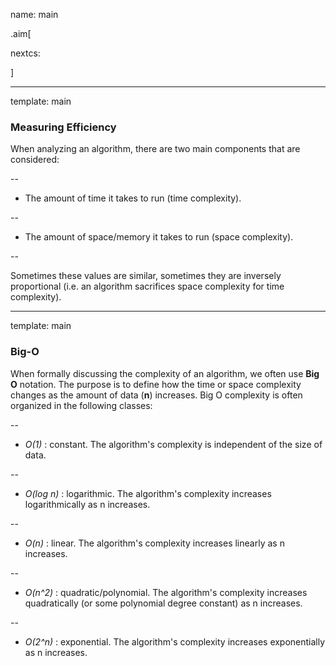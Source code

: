 name: main

.aim[<div>
nextcs:
</div>]

---
template: main

### Measuring Efficiency
When analyzing an algorithm, there are two main components that are considered:

--

- The amount of time it takes to run (time complexity).

--
- The amount of space/memory it takes to run (space complexity).

--

Sometimes these values are similar, sometimes they are inversely proportional (i.e. an algorithm sacrifices space complexity for time complexity).

---
template: main

### Big-O
When formally discussing the complexity of an algorithm, we often use __Big O__ notation. The purpose is to define how the time or space complexity changes as the amount of data (__n__) increases. Big O complexity is often organized in the following classes:

--
- _O(1)_ : constant. The algorithm's complexity is independent of the size of data.

--
- _O(log n)_ : logarithmic. The algorithm's complexity increases logarithmically as n increases.

--
- _O(n)_ : linear. The algorithm's complexity increases linearly as n increases.

--
- _O(n^2)_ : quadratic/polynomial. The algorithm's complexity increases quadratically (or some polynomial degree constant) as n increases.

--
- _O(2^n)_ : exponential. The algorithm's complexity increases exponentially as n increases.
